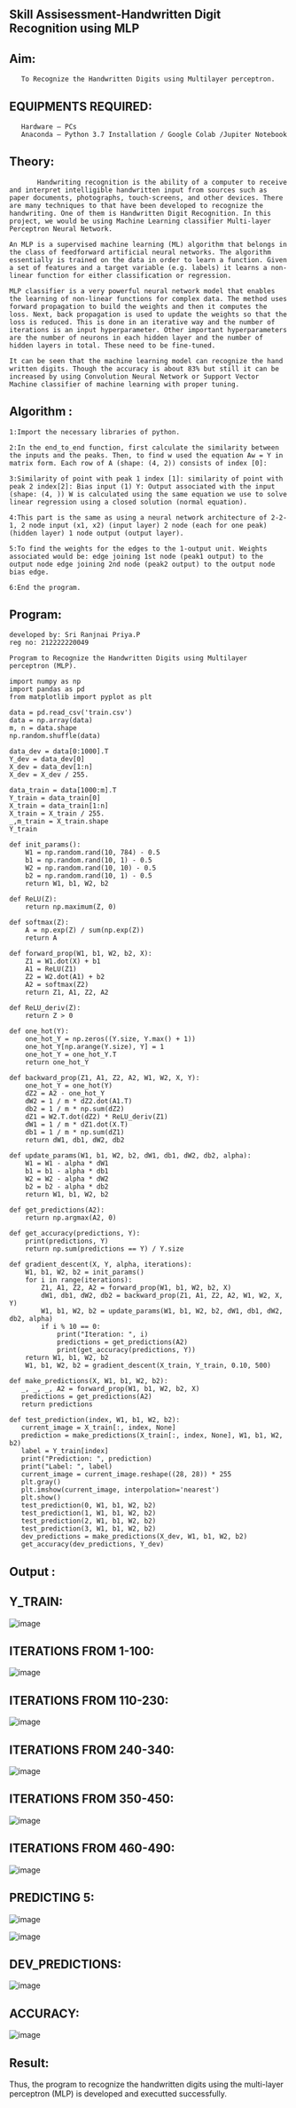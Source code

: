 ## Skill Assisessment-Handwritten Digit Recognition using MLP
## Aim:

       To Recognize the Handwritten Digits using Multilayer perceptron.
       
##  EQUIPMENTS REQUIRED:

       Hardware – PCs
       Anaconda – Python 3.7 Installation / Google Colab /Jupiter Notebook
       
## Theory:
```
       Handwriting recognition is the ability of a computer to receive and interpret intelligible handwritten input from sources such as paper documents, photographs, touch-screens, and other devices. There are many techniques to that have been developed to recognize the handwriting. One of them is Handwritten Digit Recognition. In this project, we would be using Machine Learning classifier Multi-layer Perceptron Neural Network.

An MLP is a supervised machine learning (ML) algorithm that belongs in the class of feedforward artificial neural networks. The algorithm essentially is trained on the data in order to learn a function. Given a set of features and a target variable (e.g. labels) it learns a non-linear function for either classification or regression.

MLP classifier is a very powerful neural network model that enables the learning of non-linear functions for complex data. The method uses forward propagation to build the weights and then it computes the loss. Next, back propagation is used to update the weights so that the loss is reduced. This is done in an iterative way and the number of iterations is an input hyperparameter. Other important hyperparameters are the number of neurons in each hidden layer and the number of hidden layers in total. These need to be fine-tuned.

It can be seen that the machine learning model can recognize the hand written digits. Though the accuracy is about 83% but still it can be increased by using Convolution Neural Network or Support Vector Machine classifier of machine learning with proper tuning.
```

## Algorithm :
```
1:Import the necessary libraries of python.

2:In the end_to_end function, first calculate the similarity between the inputs and the peaks. Then, to find w used the equation Aw = Y in matrix form. Each row of A (shape: (4, 2)) consists of index [0]:

3:Similarity of point with peak 1 index [1]: similarity of point with peak 2 index[2]: Bias input (1) Y: Output associated with the input (shape: (4, )) W is calculated using the same equation we use to solve linear regression using a closed solution (normal equation).

4:This part is the same as using a neural network architecture of 2-2-1, 2 node input (x1, x2) (input layer) 2 node (each for one peak) (hidden layer) 1 node output (output layer).

5:To find the weights for the edges to the 1-output unit. Weights associated would be: edge joining 1st node (peak1 output) to the output node edge joining 2nd node (peak2 output) to the output node bias edge.

6:End the program.
```

## Program:
```
developed by: Sri Ranjnai Priya.P
reg no: 212222220049
```
```
Program to Recognize the Handwritten Digits using Multilayer perceptron (MLP).

import numpy as np
import pandas as pd
from matplotlib import pyplot as plt

data = pd.read_csv('train.csv')
data = np.array(data)
m, n = data.shape
np.random.shuffle(data)

data_dev = data[0:1000].T
Y_dev = data_dev[0]
X_dev = data_dev[1:n]
X_dev = X_dev / 255.

data_train = data[1000:m].T
Y_train = data_train[0]
X_train = data_train[1:n]
X_train = X_train / 255.
_,m_train = X_train.shape
Y_train

def init_params():
    W1 = np.random.rand(10, 784) - 0.5
    b1 = np.random.rand(10, 1) - 0.5
    W2 = np.random.rand(10, 10) - 0.5
    b2 = np.random.rand(10, 1) - 0.5
    return W1, b1, W2, b2
    
def ReLU(Z):
    return np.maximum(Z, 0)
    
def softmax(Z):
    A = np.exp(Z) / sum(np.exp(Z))
    return A
    
def forward_prop(W1, b1, W2, b2, X):
    Z1 = W1.dot(X) + b1
    A1 = ReLU(Z1)
    Z2 = W2.dot(A1) + b2
    A2 = softmax(Z2)
    return Z1, A1, Z2, A2
    
def ReLU_deriv(Z):
    return Z > 0

def one_hot(Y):
    one_hot_Y = np.zeros((Y.size, Y.max() + 1))
    one_hot_Y[np.arange(Y.size), Y] = 1
    one_hot_Y = one_hot_Y.T
    return one_hot_Y
    
def backward_prop(Z1, A1, Z2, A2, W1, W2, X, Y):
    one_hot_Y = one_hot(Y)
    dZ2 = A2 - one_hot_Y
    dW2 = 1 / m * dZ2.dot(A1.T)
    db2 = 1 / m * np.sum(dZ2)
    dZ1 = W2.T.dot(dZ2) * ReLU_deriv(Z1)
    dW1 = 1 / m * dZ1.dot(X.T)
    db1 = 1 / m * np.sum(dZ1)
    return dW1, db1, dW2, db2

def update_params(W1, b1, W2, b2, dW1, db1, dW2, db2, alpha):
    W1 = W1 - alpha * dW1
    b1 = b1 - alpha * db1    
    W2 = W2 - alpha * dW2  
    b2 = b2 - alpha * db2    
    return W1, b1, W2, b2
    
def get_predictions(A2):
    return np.argmax(A2, 0)    
    
def get_accuracy(predictions, Y):
    print(predictions, Y)
    return np.sum(predictions == Y) / Y.size
    
def gradient_descent(X, Y, alpha, iterations):
    W1, b1, W2, b2 = init_params()
    for i in range(iterations):
        Z1, A1, Z2, A2 = forward_prop(W1, b1, W2, b2, X)
        dW1, db1, dW2, db2 = backward_prop(Z1, A1, Z2, A2, W1, W2, X, Y)
        W1, b1, W2, b2 = update_params(W1, b1, W2, b2, dW1, db1, dW2, db2, alpha)
        if i % 10 == 0:
            print("Iteration: ", i)
            predictions = get_predictions(A2)
            print(get_accuracy(predictions, Y))
    return W1, b1, W2, b2
    W1, b1, W2, b2 = gradient_descent(X_train, Y_train, 0.10, 500)
    
def make_predictions(X, W1, b1, W2, b2):
   _, _, _, A2 = forward_prop(W1, b1, W2, b2, X)
   predictions = get_predictions(A2)
   return predictions
   
def test_prediction(index, W1, b1, W2, b2):
   current_image = X_train[:, index, None]
   prediction = make_predictions(X_train[:, index, None], W1, b1, W2, b2)
   label = Y_train[index]
   print("Prediction: ", prediction)
   print("Label: ", label)
   current_image = current_image.reshape((28, 28)) * 255
   plt.gray()
   plt.imshow(current_image, interpolation='nearest')
   plt.show()
   test_prediction(0, W1, b1, W2, b2)
   test_prediction(1, W1, b1, W2, b2)
   test_prediction(2, W1, b1, W2, b2)
   test_prediction(3, W1, b1, W2, b2)
   dev_predictions = make_predictions(X_dev, W1, b1, W2, b2)
   get_accuracy(dev_predictions, Y_dev)
```

## Output :

## Y_TRAIN:

![image](https://github.com/22008008/Ex-6-Handwritten-Digit-Recognition-using-MLP/assets/118343520/67b7f948-ff82-4e92-a14d-937cf275e22b)

## ITERATIONS FROM 1-100:

![image](https://github.com/22008008/Ex-6-Handwritten-Digit-Recognition-using-MLP/assets/118343520/51926cc7-a9bd-44e5-b6c3-26295f1254d6)

## ITERATIONS FROM 110-230:

![image](https://github.com/22008008/Ex-6-Handwritten-Digit-Recognition-using-MLP/assets/118343520/05263673-d0f1-4730-9d95-241b5a02ac40)

## ITERATIONS FROM 240-340:

![image](https://github.com/22008008/Ex-6-Handwritten-Digit-Recognition-using-MLP/assets/118343520/950bb99c-4663-4d3c-b004-4505711ce8d4)

## ITERATIONS FROM 350-450:

![image](https://github.com/22008008/Ex-6-Handwritten-Digit-Recognition-using-MLP/assets/118343520/e6e8a671-fc74-4815-9c50-de7f0f417c70)

## ITERATIONS FROM 460-490:

![image](https://github.com/22008008/Ex-6-Handwritten-Digit-Recognition-using-MLP/assets/118343520/8ddcfd94-e821-4b98-934b-713aee615298)

## PREDICTING 5:

![image](https://github.com/22008008/Ex-6-Handwritten-Digit-Recognition-using-MLP/assets/118343520/2a42f397-453d-4516-bc20-1fe553d47621)

![image](https://github.com/22008008/Ex-6-Handwritten-Digit-Recognition-using-MLP/assets/118343520/e80afd93-3805-49a1-a808-86262d1b7157)


## DEV_PREDICTIONS:

![image](https://github.com/22008008/Ex-6-Handwritten-Digit-Recognition-using-MLP/assets/118343520/25346ced-fd57-4c0b-b8c1-e8c997257fd4)

## ACCURACY:

![image](https://github.com/22008008/Ex-6-Handwritten-Digit-Recognition-using-MLP/assets/118343520/7e3f5dca-3113-4f20-8a2b-b98c1bfee292)

## Result:

Thus, the program to recognize the handwritten digits using the multi-layer perceptron (MLP) is developed and executted successfully.
